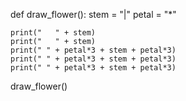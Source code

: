 def draw_flower():
    stem = "|"
    petal = "*"
    
    print("   " + stem)
    print("   " + stem)
    print(" " + petal*3 + stem + petal*3)
    print(" " + petal*3 + stem + petal*3)
    print(" " + petal*3 + stem + petal*3)

draw_flower()
